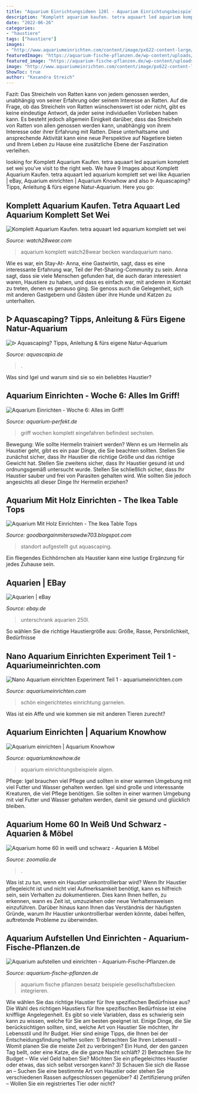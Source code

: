 ```yaml
---
title: "Aquarium Einrichtungsideen 120l - Aquarium Einrichtungsbeispiele Algen"
description: "Komplett aquarium kaufen. tetra aquaart led aquarium komplett set wei"
date: "2022-06-26"
categories:
- "haustiere"
tags: ["haustiere"]
images:
- "http://www.aquariumeinrichten.com/content/image/px622-content-large/nano-aquarium-einrichtung.jpg"
featuredImage: "https://aquarium-fische-pflanzen.de/wp-content/uploads/2017/10/kleines-aquarium-wohnzimmer.jpg"
featured_image: "https://aquarium-fische-pflanzen.de/wp-content/uploads/2017/10/kleines-aquarium-wohnzimmer.jpg"
image: "http://www.aquariumeinrichten.com/content/image/px622-content-large/nano-aquarium-einrichtung.jpg"
ShowToc: true
author: "Kasandra Streich"
---
```



Fazit: Das Streicheln von Ratten kann von jedem genossen werden, unabhängig von seiner Erfahrung oder seinem Interesse an Ratten.
Auf die Frage, ob das Streicheln von Ratten wünschenswert ist oder nicht, gibt es keine eindeutige Antwort, da jeder seine individuellen Vorlieben haben kann. Es besteht jedoch allgemein Einigkeit darüber, dass das Streicheln von Ratten von allen genossen werden kann, unabhängig von ihrem Interesse oder ihrer Erfahrung mit Ratten. Diese unterhaltsame und ansprechende Aktivität kann eine neue Perspektive auf Nagetiere bieten und Ihrem Leben zu Hause eine zusätzliche Ebene der Faszination verleihen.

	

		
looking for Komplett Aquarium Kaufen. tetra aquaart led aquarium komplett set wei you've visit to the right web. We have 9 Images about Komplett Aquarium Kaufen. tetra aquaart led aquarium komplett set wei like Aquarien | eBay, Aquarium einrichten | Aquarium Knowhow and also ᐅ Aquascaping? Tipps, Anleitung &amp; fürs eigene Natur-Aquarium. Here you go:
		
    
## Komplett Aquarium Kaufen. Tetra Aquaart Led Aquarium Komplett Set Wei

<img loading=lazy src="https://img.ricardostatic.ch/t_1000x750/pl/1001869238/22/1/aquarium-kombi-1506060-komplett.jpg" onerror="this.onerror=null;this.src='https://tse1.mm.bing.net/th?id=OIP.XBSuxUUlC3A9Zkq1A2ZKuAHaGq&amp;pid=15.1';" alt="Komplett Aquarium Kaufen. tetra aquaart led aquarium komplett set wei">

_Source: watch28wear.com_

>aquarium komplett watch28wear becken wandaquarium nano. 

	

Wie es war, ein Stay-At-
Anna, eine Gastwirtin, sagt, dass es eine interessante Erfahrung war, Teil der Pet-Sharing-Community zu sein. Anna sagt, dass sie viele Menschen gefunden hat, die auch daran interessiert waren, Haustiere zu haben, und dass es einfach war, mit anderen in Kontakt zu treten, denen es genauso ging. Sie genoss auch die Gelegenheit, sich mit anderen Gastgebern und Gästen über ihre Hunde und Katzen zu unterhalten.

    
## ᐅ Aquascaping? Tipps, Anleitung &amp; Fürs Eigene Natur-Aquarium

<img loading=lazy src="https://aquascapia.de/wp-content/uploads/2013/01/IMG_9527.jpg" onerror="this.onerror=null;this.src='https://tse2.mm.bing.net/th?id=OIP.cNmv4zZddRf6htSD7wZIbgHaE8&amp;pid=15.1';" alt="ᐅ Aquascaping? Tipps, Anleitung &amp; fürs eigene Natur-Aquarium">

_Source: aquascapia.de_

>. 

	

Was sind Igel und warum sind sie so ein beliebtes Haustier?

    
## Aquarium Einrichten - Woche 6: Alles Im Griff!

<img loading=lazy src="https://aquarium-perfekt.de/wp-content/uploads/2015/08/aquarium-einrichten-woche-6.jpg" onerror="this.onerror=null;this.src='https://tse4.mm.bing.net/th?id=OIP.7wg5heITEdRxj4FouI5QcgHaFj&amp;pid=15.1';" alt="Aquarium Einrichten - Woche 6: Alles im Griff!">

_Source: aquarium-perfekt.de_

>griff wochen komplett eingefahren befindest sechsten. 

	

Bewegung: Wie sollte Hermelin trainiert werden?
Wenn es um Hermelin als Haustier geht, gibt es ein paar Dinge, die Sie beachten sollten. Stellen Sie zunächst sicher, dass Ihr Haustier die richtige Größe und das richtige Gewicht hat. Stellen Sie zweitens sicher, dass Ihr Haustier gesund ist und ordnungsgemäß untersucht wurde. Stellen Sie schließlich sicher, dass Ihr Haustier sauber und frei von Parasiten gehalten wird. Wie sollten Sie jedoch angesichts all dieser Dinge Ihr Hermelin erziehen?

    
## Aquarium Mit Holz Einrichten - The Ikea Table Tops

<img loading=lazy src="https://www.biconeo-aquascaping.de/aquascaping/media/aquarium-standort-esszimmer-1.jpg" onerror="this.onerror=null;this.src='https://tse3.mm.bing.net/th?id=OIP.oom8Nq91__rXzHzhKaeg9gAAAA&amp;pid=15.1';" alt="Aquarium Mit Holz Einrichten - The Ikea Table Tops">

_Source: goodbargainmitersawdw703.blogspot.com_

>standort aufgestellt gut aquascaping. 

	

Ein fliegendes Eichhörnchen als Haustier kann eine lustige Ergänzung für jedes Zuhause sein.

    
## Aquarien | EBay

<img loading=lazy src="https://i.ebayimg.com/thumbs/images/g/LhgAAOSw8UZaC0uA/s-l225.jpg" onerror="this.onerror=null;this.src='https://tse1.mm.bing.net/th?id=OIP.9W1PvBY3scrOnR1lqLK22gAAAA&amp;pid=15.1';" alt="Aquarien | eBay">

_Source: ebay.de_

>unterschrank aquarien 250l. 

	

So wählen Sie die richtige Haustiergröße aus: Größe, Rasse, Persönlichkeit, Bedürfnisse

    
## Nano Aquarium Einrichten Experiment Teil 1 - Aquariumeinrichten.com

<img loading=lazy src="http://www.aquariumeinrichten.com/content/image/px622-content-large/nano-aquarium-einrichtung.jpg" onerror="this.onerror=null;this.src='https://tse2.mm.bing.net/th?id=OIP.mZGHIRk6-2aowVlqAaXnaQHaES&amp;pid=15.1';" alt="Nano Aquarium einrichten Experiment Teil 1 - aquariumeinrichten.com">

_Source: aquariumeinrichten.com_

>schön eingerichtetes einrichtung garnelen. 

	

Was ist ein Affe und wie kommen sie mit anderen Tieren zurecht?

    
## Aquarium Einrichten | Aquarium Knowhow

<img loading=lazy src="http://www.aquariumknowhow.de/wordpress/wp-content/gallery/cache/70_watermark_240x180_einrichtungsbeispiele-1.jpg" onerror="this.onerror=null;this.src='https://tse2.mm.bing.net/th?id=OIP.xQcUQ6WIiD2_j4zxY9wwXwAAAA&amp;pid=15.1';" alt="Aquarium einrichten | Aquarium Knowhow">

_Source: aquariumknowhow.de_

>aquarium einrichtungsbeispiele algen. 

	

Pflege: Igel brauchen viel Pflege und sollten in einer warmen Umgebung mit viel Futter und Wasser gehalten werden.
Igel sind große und interessante Kreaturen, die viel Pflege benötigen. Sie sollten in einer warmen Umgebung mit viel Futter und Wasser gehalten werden, damit sie gesund und glücklich bleiben.

    
## Aquarium Home 60 In Weiß Und Schwarz - Aquarien &amp; Möbel

<img loading=lazy src="https://static.zoomalia.com/prod_img/25157/it_702b1eec33c726a60554bc78518d5f9b32c1414680012.jpg" onerror="this.onerror=null;this.src='https://tse1.mm.bing.net/th?id=OIP.Xs9VQ8MOK3dYzW_DXlag-AHaG2&amp;pid=15.1';" alt="Aquarium home 60 in weiß und schwarz - Aquarien &amp; Möbel">

_Source: zoomalia.de_

>. 

	

Was ist zu tun, wenn ein Haustier unkontrollierbar wird?
Wenn Ihr Haustier pflegeleicht ist und nicht viel Aufmerksamkeit benötigt, kann es hilfreich sein, sein Verhalten zu dokumentieren. Dies kann Ihnen helfen, zu erkennen, wann es Zeit ist, umzuziehen oder neue Verhaltensweisen einzuführen. Darüber hinaus kann Ihnen das Verständnis der häufigsten Gründe, warum Ihr Haustier unkontrollierbar werden könnte, dabei helfen, auftretende Probleme zu überwinden.

    
## Aquarium Aufstellen Und Einrichten - Aquarium-Fische-Pflanzen.de

<img loading=lazy src="https://aquarium-fische-pflanzen.de/wp-content/uploads/2017/10/kleines-aquarium-wohnzimmer.jpg" onerror="this.onerror=null;this.src='https://tse3.mm.bing.net/th?id=OIP.0oqoR6RAy_CXNZCj9Wc9fQHaE8&amp;pid=15.1';" alt="Aquarium aufstellen und einrichten - Aquarium-Fische-Pflanzen.de">

_Source: aquarium-fische-pflanzen.de_

>aquarium fische pflanzen besatz beispiele gesellschaftsbecken integrieren. 

	

Wie wählen Sie das richtige Haustier für Ihre spezifischen Bedürfnisse aus?
Die Wahl des richtigen Haustiers für Ihre spezifischen Bedürfnisse ist eine knifflige Angelegenheit. Es gibt so viele Variablen, dass es schwierig sein kann zu wissen, welche für Sie am besten geeignet ist. Einige Dinge, die Sie berücksichtigen sollten, sind, welche Art von Haustier Sie möchten, Ihr Lebensstil und Ihr Budget. Hier sind einige Tipps, die Ihnen bei der Entscheidungsfindung helfen sollen: 1) Betrachten Sie Ihren Lebensstil – Womit planen Sie die meiste Zeit zu verbringen? Ein Hund, der den ganzen Tag bellt, oder eine Katze, die die ganze Nacht schläft? 2) Betrachten Sie Ihr Budget – Wie viel Geld haben Sie? Möchten Sie ein pflegeleichtes Haustier oder etwas, das sich selbst versorgen kann? 3) Schauen Sie sich die Rasse an – Suchen Sie eine bestimmte Art von Haustier oder stehen Sie verschiedenen Rassen aufgeschlossen gegenüber? 4) Zertifizierung prüfen – Wollen Sie ein registriertes Tier oder nicht?

